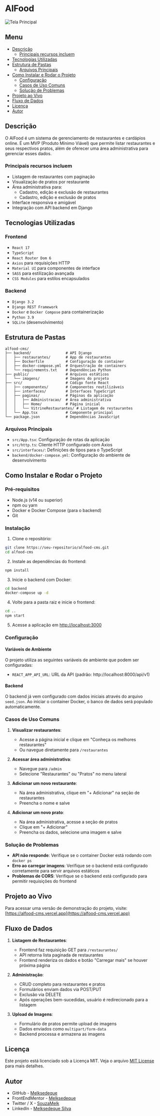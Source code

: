 # AlFood

![Tela Principal](./screencapture.png)

## Menu

- [Descrição](#descrição)
  - [Principais recursos incluem](#principais-recursos-incluem)
- [Tecnologias Utilizadas](#tecnologias-utilizadas)
- [Estrutura de Pastas](#estrutura-de-pastas)
  - [Arquivos Principais](#arquivos-principais)
- [Como Instalar e Rodar o Projeto](#como-instalar-e-rodar-o-projeto)
  - [Configuração](#configuração)
  - [Casos de Uso Comuns](#casos-de-uso-comuns)
  - [Solução de Problemas](#solução-de-problemas)
- [Projeto ao Vivo](#projeto-ao-vivo)
- [Fluxo de Dados](#fluxo-de-dados)
- [Licença](#licença)
- [Autor](#autor)

## Descrição

O AlFood é um sistema de gerenciamento de restaurantes e cardápios online. É um MVP (Produto Mínimo Viável) que permite listar restaurantes e seus respectivos pratos, além de oferecer uma área administrativa para gerenciar esses dados.

### Principais recursos incluem

- Listagem de restaurantes com paginação
- Visualização de pratos por restaurante
- Área administrativa para:
  - Cadastro, edição e exclusão de restaurantes
  - Cadastro, edição e exclusão de pratos
- Interface responsiva e amigável
- Integração com API backend em Django

## Tecnologias Utilizadas

### Frontend
- `React 17`
- `TypeScript`
- `React Router Dom 6`
- `Axios` para requisições HTTP
- `Material UI` para componentes de interface
- `SASS` para estilização avançada
- `CSS Modules` para estilos encapsulados

### Backend
- `Django 3.2`
- `Django REST Framework`
- `Docker` e `Docker Compose` para containerização
- `Python 3.9`
- `SQLite` (desenvolvimento)

## Estrutura de Pastas

```
alfood-cms/
├── backend/                # API Django
│   ├── restaurantes/       # App de restaurantes
│   ├── Dockerfile          # Configuração do container
│   ├── docker-compose.yml  # Orquestração de containers
│   └── requirements.txt    # Dependências Python
├── public/                 # Arquivos estáticos
│   └── imagens/            # Imagens do projeto
├── src/                    # Código fonte React
│   ├── componentes/        # Componentes reutilizáveis
│   ├── interfaces/         # Interfaces TypeScript
│   ├── paginas/            # Páginas da aplicação
│   │   ├── Administracao/  # Área administrativa
│   │   ├── Home/           # Página inicial
│   │   └── VitrineRestaurantes/ # Listagem de restaurantes
│   └── App.tsx             # Componente principal
└── package.json            # Dependências JavaScript
```

### Arquivos Principais

- `src/App.tsx`: Configuração de rotas da aplicação
- `src/http.ts`: Cliente HTTP configurado com Axios
- `src/interfaces/`: Definições de tipos para o TypeScript
- `backend/docker-compose.yml`: Configuração do ambiente de desenvolvimento

## Como Instalar e Rodar o Projeto

### Pré-requisitos

- Node.js (v14 ou superior)
- npm ou yarn
- Docker e Docker Compose (para o backend)
- Git

### Instalação

1. Clone o repositório:
```bash
git clone https://seu-repositorio/alfood-cms.git
cd alfood-cms
```

2. Instale as dependências do frontend:
```bash
npm install
```

3. Inicie o backend com Docker:
```bash
cd backend
docker-compose up -d
```

4. Volte para a pasta raiz e inicie o frontend:
```bash
cd ..
npm start
```

5. Acesse a aplicação em [http://localhost:3000](http://localhost:3000)

### Configuração

#### Variáveis de Ambiente

O projeto utiliza as seguintes variáveis de ambiente que podem ser configuradas:

- `REACT_APP_API_URL`: URL da API (padrão: http://localhost:8000/api/v1)

#### Backend

O backend já vem configurado com dados iniciais através do arquivo `seed.json`. Ao iniciar o container Docker, o banco de dados será populado automaticamente.

### Casos de Uso Comuns

1. **Visualizar restaurantes**:
   - Acesse a página inicial e clique em "Conheça os melhores restaurantes"
   - Ou navegue diretamente para `/restaurantes`

2. **Acessar área administrativa**:
   - Navegue para `/admin`
   - Selecione "Restaurantes" ou "Pratos" no menu lateral

3. **Adicionar um novo restaurante**:
   - Na área administrativa, clique em "+ Adicionar" na seção de restaurantes
   - Preencha o nome e salve

4. **Adicionar um novo prato**:
   - Na área administrativa, acesse a seção de pratos
   - Clique em "+ Adicionar"
   - Preencha os dados, selecione uma imagem e salve

### Solução de Problemas

- **API não responde**: Verifique se o container Docker está rodando com `docker ps`
- **Erro ao carregar imagens**: Verifique se o backend está configurado corretamente para servir arquivos estáticos
- **Problemas de CORS**: Verifique se o backend está configurado para permitir requisições do frontend

## Projeto ao Vivo

Para acessar uma versão de demonstração do projeto, visite: [https://alfood-cms.vercel.app](https://alfood-cms.vercel.app)

## Fluxo de Dados

1. **Listagem de Restaurantes**:
   - Frontend faz requisição GET para `/restaurantes/`
   - API retorna lista paginada de restaurantes
   - Frontend renderiza os dados e botão "Carregar mais" se houver próxima página

2. **Administração**:
   - CRUD completo para restaurantes e pratos
   - Formulários enviam dados via POST/PUT
   - Exclusão via DELETE
   - Após operações bem-sucedidas, usuário é redirecionado para a listagem

3. **Upload de Imagens**:
   - Formulário de pratos permite upload de imagens
   - Dados enviados como `multipart/form-data`
   - Backend processa e armazena as imagens

## Licença

Este projeto está licenciado sob a Licença MIT. Veja o arquivo [MIT License](https://github.com/Melksedeque/alfood-cms?tab=MIT-1-ov-file) para mais detalhes.

## Autor

- GitHub - [Melksedeque](https://github.com/Melksedeque/)
- FrontEndMentor - [Melksedeque](https://www.frontendmentor.io/profile/Melksedeque)
- Twitter / X - [SouzaMelk](https://x.com/SouzaMelk)
- LinkedIn - [Melksedeque Silva](https://www.linkedin.com/in/melksedeque-silva/)